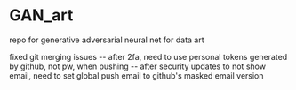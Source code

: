 # GAN_art
repo for generative adversarial neural net for data art

fixed git merging issues
-- after 2fa, need to use personal tokens generated by github, not pw, when pushing 
-- after security updates to not show email, need to set global push email to github's masked email version
